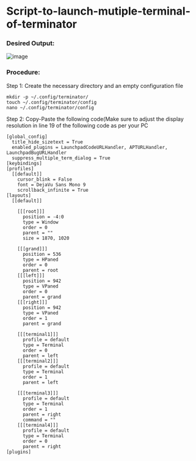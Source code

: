 # Script-to-launch-mutiple-terminal-of-terminator

### Desired Output:
![image](https://github.com/kgnandanwar/Script-to-launch-mutiple-terminal-of-terminator/assets/76609547/48de5070-9c59-4e6b-8f22-5157015e0102)

### Procedure:
Step 1: Create the necessary directory and an empty configuration file

```
mkdir -p ~/.config/terminator/
touch ~/.config/terminator/config
nano ~/.config/terminator/config
```

Step 2: Copy-Paste the following code(Make sure to adjust the display resolution in line 19 of the following code as per your PC
```
[global_config]
  title_hide_sizetext = True
  enabled_plugins = LaunchpadCodeURLHandler, APTURLHandler, LaunchpadBugURLHandler
  suppress_multiple_term_dialog = True
[keybindings]
[profiles]
  [[default]]
    cursor_blink = False
    font = DejaVu Sans Mono 9
    scrollback_infinite = True
[layouts]
  [[default]]

    [[[root]]]
      position = -4:0
      type = Window
      order = 0
      parent = ""
      size = 1870, 1020

    [[[grand]]]
      position = 536
      type = HPaned
      order = 0
      parent = root
    [[[left]]]
      position = 942
      type = VPaned
      order = 0
      parent = grand
    [[[right]]]
      position = 942
      type = VPaned
      order = 1
      parent = grand

    [[[terminal1]]]
      profile = default
      type = Terminal
      order = 0
      parent = left
    [[[terminal2]]]
      profile = default
      type = Terminal
      order = 1
      parent = left

    [[[terminal3]]]
      profile = default
      type = Terminal
      order = 1
      parent = right
      command = ""
    [[[terminal4]]]
      profile = default
      type = Terminal
      order = 0
      parent = right
[plugins]
```
